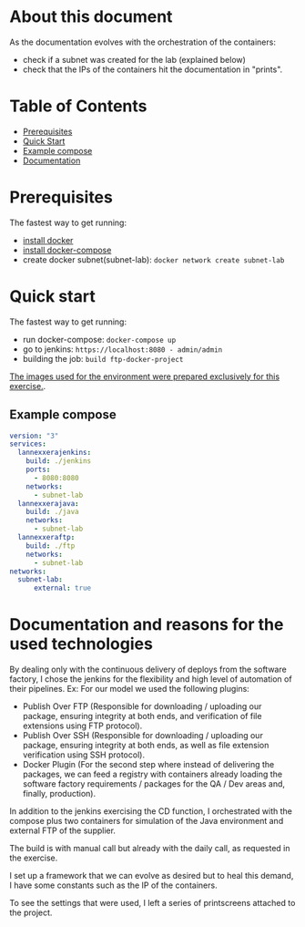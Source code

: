 About this document
===================

As the documentation evolves with the orchestration of the containers:

* check if a subnet was created for the lab (explained below)
* check that the IPs of the containers hit the documentation in "prints".

# Table of Contents
- [Prerequisites](#prerequisites)
- [Quick Start](#quick-start)
- [Example compose](#example-compose)
- [Documentation](#documentation-and-reasons-for-the-used-technologies)

# Prerequisites

The fastest way to get running:

 * [install docker](https://docs.docker.com/installation/#installation)
 * [install docker-compose](https://docs.docker.com/installation/#installation)
 * create docker subnet(subnet-lab): `docker network create subnet-lab`
 
 # Quick start

The fastest way to get running:

 * run docker-compose: `docker-compose up`
 * go to jenkins: `https://localhost:8080 - admin/admin`
 * building the job: `build ftp-docker-project`

[The images used for the environment were prepared exclusively for this exercise.](https://hub.docker.com/u/rcisi/).


## Example compose

```yaml
version: "3"
services:
  lannexxerajenkins:
    build: ./jenkins
    ports:
      - 8080:8080
    networks:
      - subnet-lab
  lannexxerajava:
    build: ./java
    networks:
      - subnet-lab
  lannexxeraftp:
    build: ./ftp
    networks:
      - subnet-lab
networks:
  subnet-lab:
      external: true
```

# Documentation and reasons for the used technologies

By dealing only with the continuous delivery of deploys from the software factory, I chose the jenkins for the flexibility and high level of automation of their pipelines. Ex: For our model we used the following plugins:

- Publish Over FTP (Responsible for downloading / uploading our package, ensuring integrity at both ends, and verification of file extensions using FTP protocol).
- Publish Over SSH (Responsible for downloading / uploading our package, ensuring integrity at both ends, as well as file extension verification using SSH protocol).
- Docker Plugin (For the second step where instead of delivering the packages, we can feed a registry with containers already loading the software factory requirements / packages for the QA / Dev areas and, finally, production).

In addition to the jenkins exercising the CD function, I orchestrated with the compose plus two containers for simulation of the Java environment and external FTP of the supplier.

The build is with manual call but already with the daily call, as requested in the exercise.

I set up a framework that we can evolve as desired but to heal this demand, I have some constants such as the IP of the containers.

To see the settings that were used, I left a series of printscreens attached to the project.
